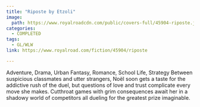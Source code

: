 ```yaml
---
title: "Riposte by Etzoli"
image:
  path: https://www.royalroadcdn.com/public/covers-full/45904-riposte.jpg
categories:
  - COMPLETED
tags:
  - GL/WLW
link: https://www.royalroad.com/fiction/45904/riposte

---
```

Adventure, Drama, Urban Fantasy, Romance, School Life, Strategy
Between suspicious classmates and utter strangers, Noël soon gets a taste for the addictive rush of the duel, but questions of love and trust complicate every move she makes. Cutthroat games with grim consequences await her in a shadowy world of competitors all dueling for the greatest prize imaginable.
